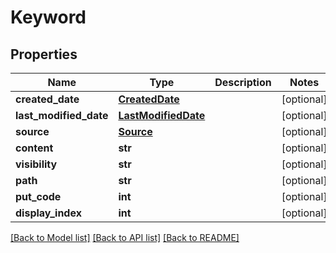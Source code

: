 # Keyword

## Properties
Name | Type | Description | Notes
------------ | ------------- | ------------- | -------------
**created_date** | [**CreatedDate**](CreatedDate.md) |  | [optional] 
**last_modified_date** | [**LastModifiedDate**](LastModifiedDate.md) |  | [optional] 
**source** | [**Source**](Source.md) |  | [optional] 
**content** | **str** |  | [optional] 
**visibility** | **str** |  | [optional] 
**path** | **str** |  | [optional] 
**put_code** | **int** |  | [optional] 
**display_index** | **int** |  | [optional] 

[[Back to Model list]](../README.md#documentation-for-models) [[Back to API list]](../README.md#documentation-for-api-endpoints) [[Back to README]](../README.md)


